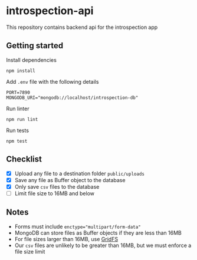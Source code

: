 # introspection-api

This repository contains backend api for the introspection app

## Getting started

Install dependencies

```
npm install
```

Add `.env` file with the following details

```
PORT=7890
MONGODB_URI="mongodb://localhost/introspection-db"
```

Run linter

```
npm run lint
```

Run tests

```
npm test
```

## Checklist

- [x] Upload any file to a destination folder `public/uploads`
- [x] Save any file as Buffer object to the database
- [x] Only save `csv` files to the database
- [ ] Limit file size to 16MB and below

## Notes

- Forms must include `enctype="multipart/form-data"`
- MongoDB can store files as Buffer objects if they are less than 16MB
- For file sizes larger than 16MB, use [GridFS](https://docs.mongodb.com/manual/core/gridfs/)
- Our `csv` files are unlikely to be greater than 16MB, but we must enforce a file size limit
